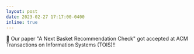 ```yaml
---
layout: post
date: 2023-02-27 17:17:00-0400
inline: true
---
```


:tada: Our paper "A Next Basket Recommendation Check" got accepted at ACM Transactions on Information Systems (TOIS)!!